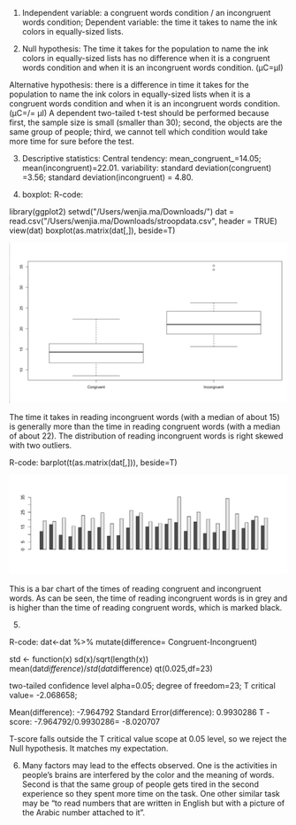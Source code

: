 1. Independent variable: a congruent words condition / an incongruent words condition;
Dependent variable: the time it takes to name the ink colors in equally-sized lists.
 
2. Null hypothesis: The time it takes for the population to name the ink colors in equally-sized lists has no difference when it is a congruent words condition and when it is an incongruent words condition.
(μC=μI)

Alternative hypothesis: there is a difference in time it takes for the population to name the ink colors in equally-sized lists when it is a congruent words condition and when it is an incongruent words condition.
(μC=/= μI)
A dependent two-tailed t-test should be performed because first, the sample size is small (smaller than 30); second, the objects are the same group of people; third, we cannot tell which condition would take more time for sure before the test.
 
3. Descriptive statistics:
Central tendency: mean_congruent_=14.05; mean(incongruent)=22.01.
variability: standard deviation(congruent) =3.56; standard deviation(incongruent) = 4.80.
 
4. boxplot:
R-code:
 
library(ggplot2)
setwd("/Users/wenjia.ma/Downloads/")
dat = read.csv("/Users/wenjia.ma/Downloads/stroopdata.csv", header = TRUE)
view(dat)
boxplot(as.matrix(dat[,]), beside=T)


![boxplot](image001.png)


The time it takes in reading incongruent words (with a median of about 15) is generally more than the time in reading congruent words (with a median of about 22). The distribution of reading incongruent words is right skewed with two outliers.
 
R-code:
barplot(t(as.matrix(dat[,])), beside=T)


![barplot](image003.png)

This is a bar chart of the times of reading congruent and incongruent words. As can be seen, the time of reading incongruent words is in grey and is higher than the time of reading congruent words, which is marked black.
 
5.
 
R-code:
dat<-dat %>%
  mutate(difference= Congruent-Incongruent)
 
std <- function(x) sd(x)/sqrt(length(x))
mean(dat$difference)/std(dat$difference)
qt(0.025,df=23)
 
two-tailed confidence level alpha=0.05;
degree of freedom=23;
T critical value= -2.068658;
 
Mean(difference): -7.964792
Standard Error(difference): 0.9930286
T -score: -7.964792/0.9930286= -8.020707
 
T-score falls outside the T critical value scope at 0.05 level, so we reject the Null hypothesis. It matches my expectation.
 
6. Many factors may lead to the effects observed. One is the activities in people’s brains are interfered by the color and the meaning of words. Second is that the same group of people gets tired in the second experience so they spent more time on the task.
One other similar task may be “to read numbers that are written in English but with a picture of the Arabic number attached to it”.
 
